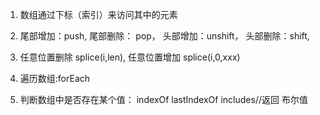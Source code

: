 1. 数组通过下标（索引）来访问其中的元素

2. 尾部增加：push,
   尾部删除： pop，
   头部增加：unshift，
   头部删除：shift,

3. 任意位置删除 splice(i,len),
   任意位置增加 splice(i,0,xxx)

4. 遍历数组:forEach

5. 判断数组中是否存在某个值：
   indexOf
   lastIndexOf
   includes//返回 布尔值
